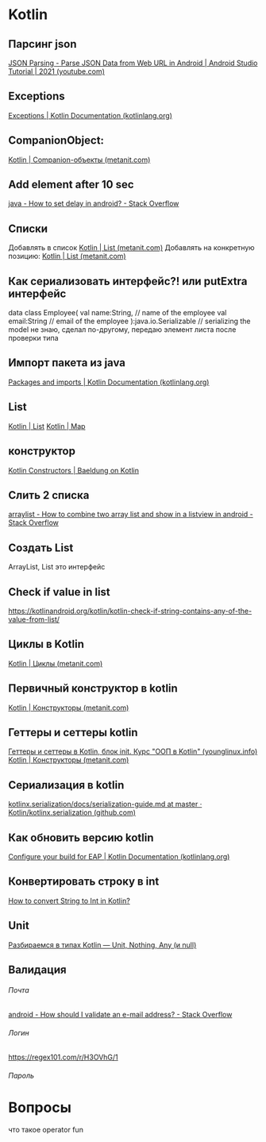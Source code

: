 # Kotlin
## Парсинг json
[JSON Parsing - Parse JSON Data from Web URL in Android | Android Studio Tutorial | 2021 (youtube.com)](https://www.youtube.com/watch?v=5lNQLR53UtY&ab_channel=Foxandroid)
## Exceptions
[Exceptions | Kotlin Documentation (kotlinlang.org)](https://kotlinlang.org/docs/exceptions.html#handle-exceptions-using-try-catch-blocks)
## CompanionObject:
[Kotlin | Companion-объекты (metanit.com)](https://metanit.com/kotlin/tutorial/4.15.php)
## Add element after 10 sec
[java - How to set delay in android? - Stack Overflow](https://stackoverflow.com/questions/15874117/how-to-set-delay-in-android)
## Списки
Добавлять в список [Kotlin | List (metanit.com)](https://metanit.com/kotlin/tutorial/7.2.php)
Добавлять на конкретную позицию: [Kotlin | List (metanit.com)](https://metanit.com/kotlin/tutorial/7.2.php)
## Как сериализовать интерфейс?! или putExtra интерфейс 
data class Employee(
    val name:String,   // name of the employee
    val email:String   // email of the employee
):java.io.Serializable // serializing the model
не знаю, сделал по-другому, передаю элемент листа после проверки типа
## Импорт пакета из java
[Packages and imports | Kotlin Documentation (kotlinlang.org)](https://kotlinlang.org/docs/packages.html#imports)
## List
[Kotlin | List](https://metanit.com/kotlin/tutorial/7.2.php)
[Kotlin | Map](https://metanit.com/kotlin/tutorial/7.4.php)
## конструктор
[Kotlin Constructors | Baeldung on Kotlin](https://www.baeldung.com/kotlin/constructors)
## Слить 2 списка
[arraylist - How to combine two array list and show in a listview in android - Stack Overflow](https://stackoverflow.com/questions/6383330/how-to-combine-two-array-list-and-show-in-a-listview-in-android)
## Создать List
ArrayList, List это интерфейс
## Check if value in list
https://kotlinandroid.org/kotlin/kotlin-check-if-string-contains-any-of-the-value-from-list/
## Циклы в Kotlin
[Kotlin | Циклы (metanit.com)](https://metanit.com/kotlin/tutorial/2.7.php)
## Первичный конструктор в kotlin
[Kotlin | Конструкторы (metanit.com)](https://metanit.com/kotlin/tutorial/4.3.php)
## Геттеры и сеттеры kotlin
[Геттеры и сеттеры в Kotlin, блок init. Курс "ООП в Kotlin" (younglinux.info)](https://younglinux.info/kotlin/oop/get) [Kotlin | Конструкторы (metanit.com)](https://metanit.com/kotlin/tutorial/4.3.php)
## Сериализация в kotlin
[kotlinx.serialization/docs/serialization-guide.md at master · Kotlin/kotlinx.serialization (github.com)](https://github.com/Kotlin/kotlinx.serialization/blob/master/docs/serialization-guide.md)
## Как обновить версию kotlin
[Configure your build for EAP | Kotlin Documentation (kotlinlang.org)](https://kotlinlang.org/docs/configure-build-for-eap.html#adjust-the-kotlin-version)
## Конвертировать строку в int 
[How to convert String to Int in Kotlin?](https://stackoverflow.com/questions/50570262/how-to-convert-string-to-int-in-kotlin)
## Unit
[Разбираемся в типах Kotlin — Unit, Nothing, Any (и null)](https://gb.ru/blog/razbiraemsya-v-tipah-kotlin-unit-nothing-any-i-null/)
## Валидация
###### Почта
[android - How should I validate an e-mail address? - Stack Overflow](https://stackoverflow.com/questions/1819142/how-should-i-validate-an-e-mail-address)
###### Логин
https://regex101.com/r/H3OVhG/1
###### Пароль

# Вопросы
что такое operator fun
